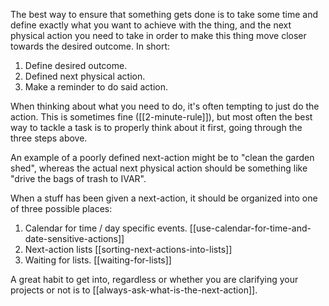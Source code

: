 The best way to ensure that something gets done is to take some time and define exactly what you want to achieve with the thing, and the next physical action you need to take in order to make this thing move closer towards the desired outcome. In short:

1. Define desired outcome.
2. Defined next physical action.
3. Make a reminder to do said action.

When thinking about what you need to do, it's often tempting to just do the action. This is sometimes fine ([[2-minute-rule]]), but most often the best way to tackle a task is to properly think about it first, going through the three steps above.

An example of a poorly defined next-action might be to "clean the garden shed", whereas the actual next physical action should be something like "drive the bags of trash to IVAR".

When a stuff has been given a next-action, it should be organized into one of three possible places:

1. Calendar for time / day specific events. [[use-calendar-for-time-and-date-sensitive-actions]]
2. Next-action lists [[sorting-next-actions-into-lists]]
3. Waiting for lists. [[waiting-for-lists]]

A great habit to get into, regardless or whether you are clarifying your projects or not is to [[always-ask-what-is-the-next-action]].



